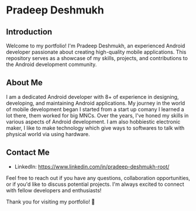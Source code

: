 # Pradeep Deshmukh

## Introduction
Welcome to my portfolio! I'm Pradeep Deshmukh, an experienced Android developer passionate about creating high-quality mobile applications. This repository serves as a showcase of my skills, projects, and contributions to the Android development community.

## About Me
I am a dedicated Android developer with 8+ of experience in designing, developing, and maintaining Android applications. My journey in the world of mobile development began I started from a start up comany I learned a lot there, them worked for big MNCs. Over the years, I've honed my skills in various aspects of Android development. I am also hobbiestic electronic maker, I like to make technology which give ways to softwares to talk with physical world via using hardware.


## Contact Me
- LinkedIn: https://www.linkedin.com/in/pradeep-deshmukh-root/

Feel free to reach out if you have any questions, collaboration opportunities, or if you'd like to discuss potential projects. I'm always excited to connect with fellow developers and enthusiasts!

Thank you for visiting my portfolio! 🚀
